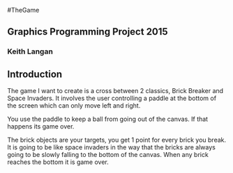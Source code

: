 #TheGame

## Graphics Programming Project 2015

### Keith Langan

## Introduction

The game I want to create is a cross between 2 classics, Brick Breaker and Space Invaders. It involves the user controlling a paddle at the bottom of the screen which can only move left and right.

You use the paddle to keep a ball from going out of the canvas. If that happens its game over. 

The brick objects are your targets, you get 1 point for every brick you break.
It is going to be like space invaders in the way that the bricks are always going to be slowly falling to the bottom of the canvas.
When any brick reaches the bottom it is game over.

